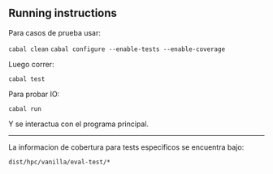 ## Running instructions

Para casos de prueba usar:

`cabal clean`
`cabal configure --enable-tests --enable-coverage`

Luego correr: 

`cabal test`

Para probar IO: 

`cabal run`

Y se interactua con el programa principal.

---

La informacion de cobertura para tests especificos se encuentra bajo: 

`dist/hpc/vanilla/eval-test/*`
